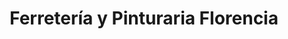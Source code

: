 ---
title: "Ferretería y Pinturaria Florencia"
url: /capital-federal/ferreteria-y-pinturaria-florencia/
shop: hardware
---